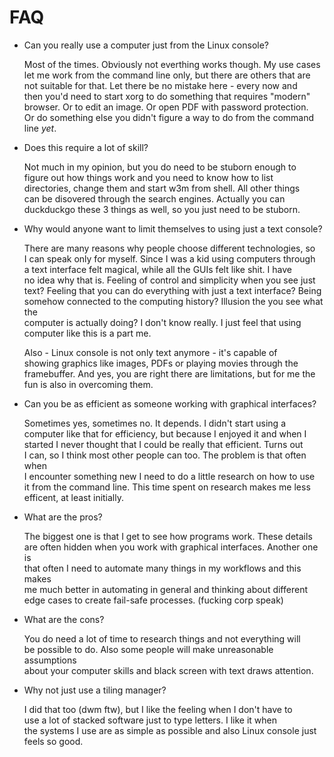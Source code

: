 # FAQ

* Can you really use a computer just from the Linux console?

	Most of the times. Obviously not everthing works though. My use cases  
let me work from the command line only, but there are others that are  
not suitable for that. Let there be no mistake here - every now and  
then you'd need to start xorg to do something that requires "modern"  
browser. Or to edit an image. Or open PDF with password protection.  
Or do something else you didn't figure a way to do from the command  
line *yet*.

* Does this require a lot of skill?

	Not much in my opinion, but you do need to be stuborn enough to  
figure out how things work and you need to know how to list  
directories, change them and start w3m from shell. All other things  
can be disovered through the search engines. Actually you can  
duckduckgo these 3 things as well, so you just need to be stuborn.

* Why would anyone want to limit themselves to using just a text console?

	There are many reasons why people choose different technologies, so  
I can  speak only for myself. Since I was a kid using computers through  
a text interface felt magical, while all the GUIs felt like shit. I have  
no idea why that is. Feeling of control and simplicity when you see just  
text? Feeling that you can do everything with just a text interface? Being  
somehow connected to the computing history? Illusion the you see what the  
computer is actually doing? I don't know really. I just feel that using  
computer like this is a part me.

	Also - Linux console is not only text anymore - it's capable of  
showing graphics like images, PDFs or playing movies through the  
framebuffer. And yes, you are right there are limitations, but for me the  
fun is also in overcoming them.  

* Can you be as efficient as someone working with graphical interfaces?

	Sometimes yes, sometimes no. It depends. I didn't start using a  
computer like that for efficiency, but because I enjoyed it and when I  
started I never thought that I could be really that efficient. Turns out  
I can, so I think most other people can too. The problem is that often when  
I encounter something new I need to do a little research on how to use  
it from the command line. This time spent on research makes me less  
efficent, at least initially.

* What are the pros?

	The biggest one is that I get to see how programs work. These details  
are often hidden when you work with graphical interfaces. Another one is  
that often I need to automate many things in my workflows and this makes  
me much better in automating in general and thinking about different edge 
cases to create fail-safe processes. (fucking corp speak)

* What are the cons?

	You do need a lot of time to research things and not everything will  
be possible to do. Also some people will make unreasonable assumptions  
about your computer skills and black screen with text draws attention.

* Why not just use a tiling manager?

	I did that too (dwm ftw), but I like the feeling when I don't have to  
use a lot of stacked software just to type letters. I like it when  
the systems I use are as simple as possible and also Linux console just  
feels so good.

